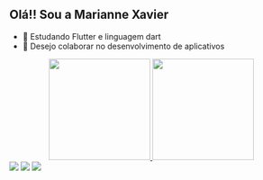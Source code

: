## Olá!! Sou a Marianne Xavier 



- 🌱 Estudando Flutter e linguagem dart 
- 👯 Desejo colaborar no desenvolvimento de aplicativos 

<div align="center">
  <a href="https://github.com/xaviermarianne">
  <img height="180em" src="https://github-readme-stats.vercel.app/api?username=xaviermarianne&show_icons=false&theme=dracula&include_all_commits=true&count_private=true"/>
  <img height="180em" src="https://github-readme-stats.vercel.app/api/top-langs/?username=xaviermarianne&layout=compact&langs_count=7&theme=dracula"/>
</div>
  
<div>
  <a href="https://instagram.com/mariannexavier" target="_blank"><img src="https://img.shields.io/badge/-Instagram-%23E4405F?style=for-the-badge&logo=instagram&logoColor=white" target="_blank"></a>
  <a href = "mailto:mariannefontesxavier@gmail.com"><img src="https://img.shields.io/badge/-Gmail-%23333?style=for-the-badge&logo=gmail&logoColor=white" target="_blank"></a>
  <a href="https://www.linkedin.com/in/marianne-xavier-69592212a/" target="_blank"><img src="https://img.shields.io/badge/-LinkedIn-%230077B5?style=for-the-badge&logo=linkedin&logoColor=white" target="_blank"></a> 
</div>  
